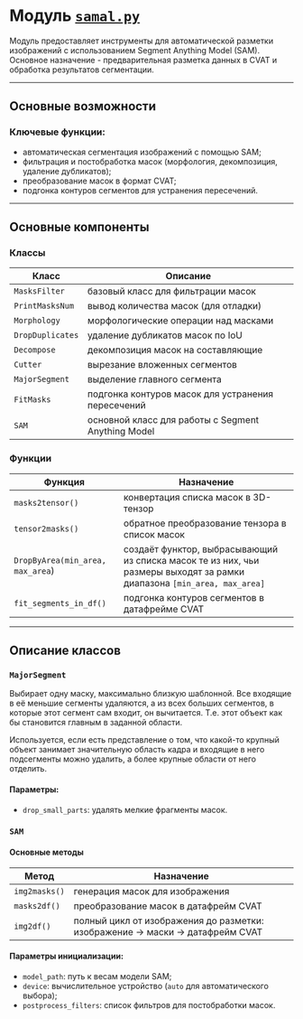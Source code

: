 # Модуль [`samal.py`](https://github.com/NikitaShubin/dl_utils/blob/main/samal.py "Перейти к модулю")

Модуль предоставляет инструменты для автоматической разметки изображений с использованием Segment Anything Model (SAM).
Основное назначение - предварительная разметка данных в CVAT и обработка результатов сегментации.

---
## Основные возможности

### Ключевые функции:
- автоматическая сегментация изображений с помощью SAM;
- фильтрация и постобработка масок (морфология, декомпозиция, удаление дубликатов);
- преобразование масок в формат CVAT;
- подгонка контуров сегментов для устранения пересечений.

---

## Основные компоненты

### Классы

| Класс            | Описание                                           |
|------------------|----------------------------------------------------|
| `MasksFilter`    | базовый класс для фильтрации масок                 |
| `PrintMasksNum`  | вывод количества масок (для отладки)               |
| `Morphology`     | морфологические операции над масками               |
| `DropDuplicates` | удаление дубликатов масок по IoU                   |
| `Decompose`      | декомпозиция масок на составляющие                 |
| `Cutter`         | вырезание вложенных сегментов                      |
| `MajorSegment`   | выделение главного сегмента                        |
| `FitMasks`       | подгонка контуров масок для устранения пересечений |
| `SAM`            | основной класс для работы с Segment Anything Model |

### Функции

| Функция                          | Назначение                                                                                                              |
|----------------------------------|-------------------------------------------------------------------------------------------------------------------------|
| `masks2tensor()`                 | конвертация списка масок в 3D-тензор                                                                                    |
| `tensor2masks()`                 | обратное преобразование тензора в список масок                                                                          |
| `DropByArea(min_area, max_area`) | создаёт функтор, выбрасывающий из списка масок те из них, чьи размеры выходят за рамки диапазона `[min_area, max_area]` |
| `fit_segments_in_df()`           | подгонка контуров сегментов в датафрейме CVAT                                                                           |

---

## Описание классов

### `MajorSegment`
Выбирает одну маску, максимально близкую шаблонной. 
Все входящие в её меньшие сегменты удаляются, а из всех больших сегментов, в которые этот сегмент сам входит, он вычитается. 
Т.е. этот объект как бы становится главным в заданной области.

Используется, если есть представление о том, что какой-то крупный объект занимает значительную область
кадра и входящие в него подсегменты можно удалить, а более крупные области от него отделить.

#### Параметры:
- `drop_small_parts`: удалять мелкие фрагменты масок.

### `SAM`

#### Основные методы
| Метод         | Назначение                                                                   |
|---------------|------------------------------------------------------------------------------|
| `img2masks()` | генерация масок для изображения                                              |
| `masks2df()`  | преобразование масок в датафрейм CVAT                                        |
| `img2df()`    | полный цикл от изображения до разметки: изображение → маски → датафрейм CVAT |

#### Параметры инициализации:
- `model_path`: путь к весам модели SAM;
- `device`: вычислительное устройство (`auto` для автоматического выбора);
- `postprocess_filters`: список фильтров для постобработки масок.